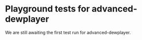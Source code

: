 # Playground tests for advanced-dewplayer
We are still awaiting the first test run for advanced-dewplayer.
